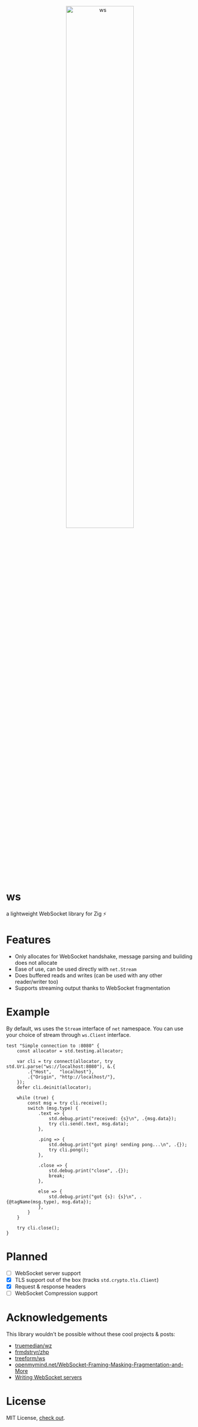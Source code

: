 <p align="center">
  <img src="./misc/logo.png" alt="ws" width="60%" height="30%" />
</p>

ws
===========
a lightweight WebSocket library for Zig ⚡

Features
===========
* Only allocates for WebSocket handshake, message parsing and building does not allocate
* Ease of use, can be used directly with `net.Stream`
* Does buffered reads and writes (can be used with any other reader/writer too)
* Supports streaming output thanks to WebSocket fragmentation

Example
===========
By default, ws uses the `Stream` interface of `net` namespace.
You can use your choice of stream through `ws.Client` interface.
```zig
test "Simple connection to :8080" {
    const allocator = std.testing.allocator;

    var cli = try connect(allocator, try std.Uri.parse("ws://localhost:8080"), &.{
        .{"Host",   "localhost"},
        .{"Origin", "http://localhost/"},
    });
    defer cli.deinit(allocator);

    while (true) {
        const msg = try cli.receive();
        switch (msg.type) {
            .text => {
                std.debug.print("received: {s}\n", .{msg.data});
                try cli.send(.text, msg.data);
            },

            .ping => {
                std.debug.print("got ping! sending pong...\n", .{});
                try cli.pong();
            },

            .close => {
                std.debug.print("close", .{});
                break;
            },

            else => {
                std.debug.print("got {s}: {s}\n", .{@tagName(msg.type), msg.data});
            },
        }
    }

    try cli.close();
}
```

Planned
===========
- [ ] WebSocket server support
- [x] TLS support out of the box (tracks `std.crypto.tls.Client`)
- [x] Request & response headers
- [ ] WebSocket Compression support

Acknowledgements
===========
This library wouldn't be possible without these cool projects & posts:
* [truemedian/wz](https://github.com/truemedian/wz)
* [frmdstryr/zhp](https://github.com/frmdstryr/zhp/blob/master/src/websocket.zig)
* [treeform/ws](https://github.com/treeform/ws)
* [openmymind.net/WebSocket-Framing-Masking-Fragmentation-and-More](https://www.openmymind.net/WebSocket-Framing-Masking-Fragmentation-and-More/)
* [Writing WebSocket servers](https://developer.mozilla.org/en-US/docs/Web/API/WebSockets_API/Writing_WebSocket_servers)

License
===========
MIT License, [check out](https://github.com/nikneym/ws/blob/main/LICENSE).
